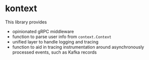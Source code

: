 # kontext

This library provides
 * opinionated gRPC middleware
 * function to parse user info from `context.Context`
 * unified layer to handle logging and tracing
 * function to aid in tracing instrumentation around asynchronously processed events, such as Kafka records
